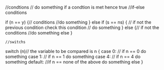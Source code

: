 //condtions
    // do something if a condtion is met hence true
    //if-else conditions

if (n == y) {// conditions
  //do something
} else if (s == ns) { // if not the previous condition check this condition
  // do something
} else {// if not the conditions
  //do something else
}

    //switchs
switch (n)// the variable to be compared is n 
{
  case 0:
  // if n == 0 do something
  case 1:
  // if n == 1 do something
  case 4:
  // if n == 4 do something
  default:
  //if n == none of the above do something else
}